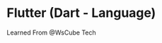 # Flutter (Dart - Language)

Learned From <a src="https://youtube.com/playlist?list=PLjVLYmrlmjGfGLShoW0vVX_tcyT8u1Y3E">@WsCube Tech</a>

